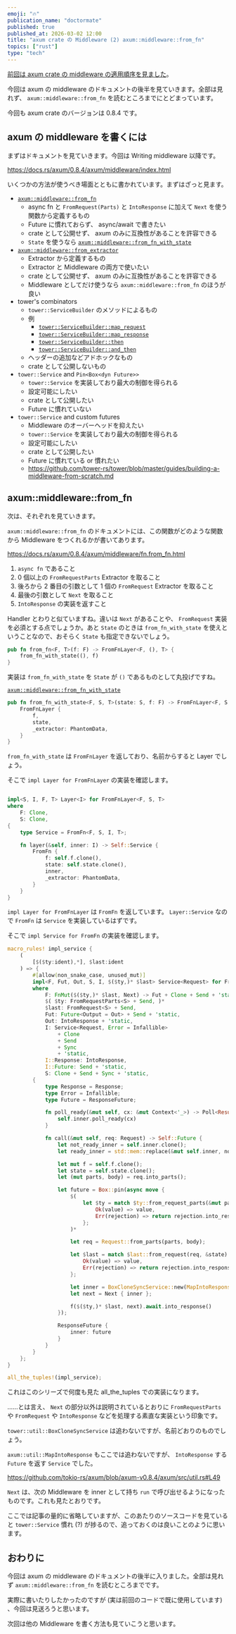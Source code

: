 ```yaml
---
emoji: "🔥"
publication_name: "doctormate"
published: true
published_at: 2026-03-02 12:00
title: "axum crate の Middleware (2) axum::middleware::from_fn"
topics: ["rust"]
type: "tech"
---
```


[前回は axum crate の middleware の適用順序を見ました](https://zenn.dev/doctormate/articles/363f753577c1f5)。

今回は axum の middleware のドキュメントの後半を見ていきます。全部は見れず、 `axum::middleware::from_fn` を読むところまでにとどまっています。

今回も axum crate のバージョンは 0.8.4 です。

## axum の middleware を書くには

まずはドキュメントを見ていきます。今回は Writing middleware 以降です。

<https://docs.rs/axum/0.8.4/axum/middleware/index.html>

いくつかの方法が使うべき場面とともに書かれています。まずはざっと見ます。

- [`axum::middleware::from_fn`](https://docs.rs/axum/0.8.4/axum/middleware/fn.from_fn.html)
    - async fn と `FromRequest(Parts)` と `IntoResponse` に加えて `Next` を使う関数から定義するもの
    - Future に慣れておらず、 async/await で書きたい
    - crate として公開せず、 axum のみに互換性があることを許容できる
    - `State` を使うなら [`axum::middleware::from_fn_with_state`](https://docs.rs/axum/0.8.4/axum/middleware/fn.from_fn_with_state.html)
- [`axum::middleware::from_extractor`](https://docs.rs/axum/0.8.4/axum/middleware/fn.from_extractor.html)
    - Extractor から定義するもの
    - Extractor と Middleware の両方で使いたい
    - crate として公開せず、 axum のみに互換性があることを許容できる
    - Middleware としてだけ使うなら `axum::middleware::from_fn` のほうが良い
- tower's combinators
    - `tower::ServiceBuilder` のメソッドによるもの
    - 例
        - [`tower::ServiceBuilder::map_request`](https://docs.rs/tower/0.5.2/tower/builder/struct.ServiceBuilder.html#method.map_request)
        - [`tower::ServiceBuilder::map_response`](https://docs.rs/tower/0.5.2/tower/builder/struct.ServiceBuilder.html#method.map_response)
        - [`tower::ServiceBuilder::then`](https://docs.rs/tower/0.5.2/tower/builder/struct.ServiceBuilder.html#method.then)
        - [`tower::ServiceBuilder::and_then`](https://docs.rs/tower/0.5.2/tower/builder/struct.ServiceBuilder.html#method.and_then)
    - ヘッダーの追加などアドホックなもの
    - crate として公開しないもの
- `tower::Service` and `Pin<Box<dyn Future>>`
    - `tower::Service` を実装しており最大の制御を得られる
    - 設定可能にしたい
    - crate として公開したい
    - Future に慣れていない
- `tower::Service` and custom futures
    - Middleware のオーバーヘッドを抑えたい
    - `tower::Service` を実装しており最大の制御を得られる
    - 設定可能にしたい
    - crate として公開したい
    - Future に慣れている or 慣れたい
    - <https://github.com/tower-rs/tower/blob/master/guides/building-a-middleware-from-scratch.md>

## axum::middleware::from_fn

次は、それぞれを見ていきます。

`axum::middleware::from_fn` のドキュメントには、この関数がどのような関数から Middleware をつくれるかが書いてあります。

<https://docs.rs/axum/0.8.4/axum/middleware/fn.from_fn.html>

1. `async fn` であること
2. 0 個以上の `FromRequestParts` Extractor を取ること
3. 後ろから 2 番目の引数として 1 個の `FromRequest` Extractor を取ること
4. 最後の引数として `Next` を取ること
5. `IntoResponse` の実装を返すこと

Handler とわりと似ていますね。違いは `Next` があることや、 `FromRequest` 実装を必須とする点でしょうか。あと `State` のときは `from_fn_with_state` を使えということなので、おそらく `State` も指定できないでしょう。

```rust
pub fn from_fn<F, T>(f: F) -> FromFnLayer<F, (), T> {
    from_fn_with_state((), f)
}
```

実装は `from_fn_with_state` を `State` が `()` であるものとして丸投げですね。

[`axum::middleware::from_fn_with_state`](https://docs.rs/axum/0.8.4/axum/middleware/fn.from_fn_with_state.html)

```rust
pub fn from_fn_with_state<F, S, T>(state: S, f: F) -> FromFnLayer<F, S, T> {
    FromFnLayer {
        f,
        state,
        _extractor: PhantomData,
    }
}
```

`from_fn_with_state` は `FromFnLayer` を返しており、名前からすると Layer でしょう。

そこで `impl Layer for FromFnLayer` の実装を確認します。

```rust

impl<S, I, F, T> Layer<I> for FromFnLayer<F, S, T>
where
    F: Clone,
    S: Clone,
{
    type Service = FromFn<F, S, I, T>;

    fn layer(&self, inner: I) -> Self::Service {
        FromFn {
            f: self.f.clone(),
            state: self.state.clone(),
            inner,
            _extractor: PhantomData,
        }
    }
}
```

`impl Layer for FromFnLayer` は `FromFn` を返しています。 `Layer::Service` なので `FromFn` は `Service` を実装しているはずです。

そこで `impl Service for FromFn` の実装を確認します。

```rust
macro_rules! impl_service {
    (
        [$($ty:ident),*], $last:ident
    ) => {
        #[allow(non_snake_case, unused_mut)]
        impl<F, Fut, Out, S, I, $($ty,)* $last> Service<Request> for FromFn<F, S, I, ($($ty,)* $last,)>
        where
            F: FnMut($($ty,)* $last, Next) -> Fut + Clone + Send + 'static,
            $( $ty: FromRequestParts<S> + Send, )*
            $last: FromRequest<S> + Send,
            Fut: Future<Output = Out> + Send + 'static,
            Out: IntoResponse + 'static,
            I: Service<Request, Error = Infallible>
                + Clone
                + Send
                + Sync
                + 'static,
            I::Response: IntoResponse,
            I::Future: Send + 'static,
            S: Clone + Send + Sync + 'static,
        {
            type Response = Response;
            type Error = Infallible;
            type Future = ResponseFuture;

            fn poll_ready(&mut self, cx: &mut Context<'_>) -> Poll<Result<(), Self::Error>> {
                self.inner.poll_ready(cx)
            }

            fn call(&mut self, req: Request) -> Self::Future {
                let not_ready_inner = self.inner.clone();
                let ready_inner = std::mem::replace(&mut self.inner, not_ready_inner);

                let mut f = self.f.clone();
                let state = self.state.clone();
                let (mut parts, body) = req.into_parts();

                let future = Box::pin(async move {
                    $(
                        let $ty = match $ty::from_request_parts(&mut parts, &state).await {
                            Ok(value) => value,
                            Err(rejection) => return rejection.into_response(),
                        };
                    )*

                    let req = Request::from_parts(parts, body);

                    let $last = match $last::from_request(req, &state).await {
                        Ok(value) => value,
                        Err(rejection) => return rejection.into_response(),
                    };

                    let inner = BoxCloneSyncService::new(MapIntoResponse::new(ready_inner));
                    let next = Next { inner };

                    f($($ty,)* $last, next).await.into_response()
                });

                ResponseFuture {
                    inner: future
                }
            }
        }
    };
}

all_the_tuples!(impl_service);
```

これはこのシリーズで何度も見た all_the_tuples での実装になります。

……とは言え、 `Next` の部分以外は説明されているとおりに `FromRequestParts` や `FromRequest` や `IntoResponse` などを処理する素直な実装という印象です。

`tower::util::BoxCloneSyncService` は追わないですが、名前どおりのものでしょう。

`axum::util::MapIntoResponse` もここでは追わないですが、 `IntoResponse` する `Future` を返す `Service` でした。

<https://github.com/tokio-rs/axum/blob/axum-v0.8.4/axum/src/util.rs#L49>

`Next` は、次の Middleware を inner として持ち `run` で呼び出せるようになったものです。これも見たとおりです。

ここでは記事の量的に省略していますが、このあたりのソースコードを見ていると `tower::Service` 慣れ (?) が捗るので、追っておくのは良いことのように思います。

## おわりに

今回は axum の middleware のドキュメントの後半に入りました。全部は見れず `axum::middleware::from_fn` を読むところまでです。

実際に書いたりしたかったのですが (実は前回のコードで既に使用しています) 、今回は見送ろうと思います。

次回は他の Middleware を書く方法も見ていこうと思います。
